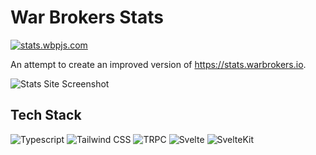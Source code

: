 # War Brokers Stats

[![stats.wbpjs.com](https://img.shields.io/badge/stats.wbpjs.com-gray?style=for-the-badge)](https://stats.wbpjs.com)

An attempt to create an improved version of https://stats.warbrokers.io.

![Stats Site Screenshot](../../.github/img/stats-ss.avif)

## Tech Stack

![Typescript](https://img.shields.io/badge/typescript-222?style=for-the-badge&logo=typescript)
![Tailwind CSS](https://img.shields.io/badge/tailwind_css-222?style=for-the-badge&logo=tailwindcss)
![TRPC](https://img.shields.io/badge/trpc-222?style=for-the-badge&logo=trpc)
![Svelte](https://img.shields.io/badge/svelte-222?style=for-the-badge&logo=svelte)
![SvelteKit](https://img.shields.io/badge/sveltekit-222?style=for-the-badge&logo=svelte)
